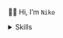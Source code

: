 👋🏼 Hi, I’m ```Niko```

<details><summary>Skills
</summary>
<p>
Will update later
</p>
</details>

<!---
Nikkoro/Nikkoro is a ✨ special ✨ repository because its `README.md` (this file) appears on your GitHub profile.
You can click the Preview link to take a look at your changes.
--->
